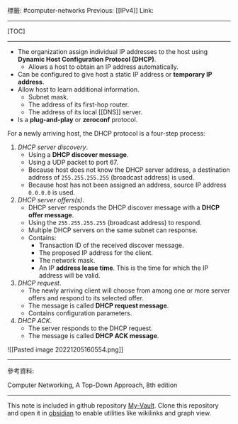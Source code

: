標籤: #computer-networks 
Previous: [[IPv4]]
Link:

---

[TOC]

---

- The organization assign individual IP addresses to the host using **Dynamic Host Configuration Protocol (DHCP)**.
	- Allows a host to obtain an IP address automatically.
- Can be configured to give host a static IP address or **temporary IP address**.
- Allow host to learn additional information.
	- Subnet mask.
	- The address of its first-hop router.
	- The address of its local [[DNS]] server.
- Is a **plug-and-play** or **zeroconf** protocol.

For a newly arriving host, the DHCP protocol is a four-step process:

1. *DHCP server discovery*.
	- Using a **DHCP discover message**.
	- Using a UDP packet to port 67.
	- Because host does not know the DHCP server address, a destination address of `255.255.255.255` (broadcast address) is used.
	- Because host has not been assigned an address, source IP address `0.0.0.0` is used.
2. *DHCP server offers(s)*.
	- DHCP server responds the DHCP discover message with a **DHCP offer message**.
	- Using the `255.255.255.255` (broadcast address) to respond.
	- Multiple DHCP servers on the same subnet can response.
	- Contains:
		- Transaction ID of the received discover message.
		- The proposed IP address for the client.
		- The network mask.
		- An IP **address lease time**. This is the time for which the IP address will be valid.
3. *DHCP request*.
	- The newly arriving client will choose from among one or more server offers and respond to its selected offer.
	- The message is called **DHCP request message**.
	- Contains configuration parameters.
4. *DHCP ACK*.
	- The server responds to the DHCP request.
	- The message is called **DHCP ACK message**.

![[Pasted image 20221205160554.png]]

---

參考資料:

Computer Networking, A Top-Down Approach, 8th edition

---

This note is included in github repository [My-Vault](https://github.com/LittleD3092/My-Vault.git). Clone this repository and open it in [obsidian](https://obsidian.md/) to enable utilities like wikilinks and graph view.